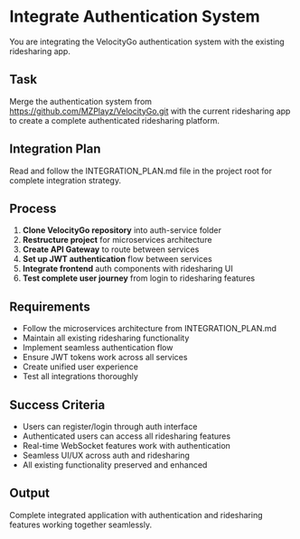 # Integrate Authentication System

You are integrating the VelocityGo authentication system with the existing ridesharing app.

## Task
Merge the authentication system from https://github.com/MZPlayz/VelocityGo.git with the current ridesharing app to create a complete authenticated ridesharing platform.

## Integration Plan
Read and follow the INTEGRATION_PLAN.md file in the project root for complete integration strategy.

## Process
1. **Clone VelocityGo repository** into auth-service folder
2. **Restructure project** for microservices architecture  
3. **Create API Gateway** to route between services
4. **Set up JWT authentication** flow between services
5. **Integrate frontend** auth components with ridesharing UI
6. **Test complete user journey** from login to ridesharing features

## Requirements
- Follow the microservices architecture from INTEGRATION_PLAN.md
- Maintain all existing ridesharing functionality
- Implement seamless authentication flow
- Ensure JWT tokens work across all services
- Create unified user experience
- Test all integrations thoroughly

## Success Criteria
- Users can register/login through auth interface
- Authenticated users can access all ridesharing features  
- Real-time WebSocket features work with authentication
- Seamless UI/UX across auth and ridesharing
- All existing functionality preserved and enhanced

## Output
Complete integrated application with authentication and ridesharing features working together seamlessly.